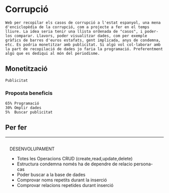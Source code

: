 # Corrupció
	Web per recopilar els casos de corrupció a l'estat espanyol, una mena d'enciclopèdia de la corrupció, com a projecte a fer en el temps lliure. La idea seria tenir una llista ordenada de "casos", i poder-los comparar. Llavors, poder visualitzar dades, com per exemple gràfics de barres d'euros estafats, gent implicada, anys de condemna, etc. Es podria monetitzar amb publicitat. Si algú vol col·laborar amb la part de recopilació de dades jo faria la programació. Preferentment algú que es dediqui al món del periodisme.

## Monetització
	Publicitat

### Proposta beneficis
	65% Programació
	30% Omplir dades
	5%  Buscar publicitat

## Per fer

<!--per fer--> <hr>
<div style="padding:1em;">DESENVOLUPAMENT
	<ul>
		<li>Totes les Operacions CRUD (create,read,update,delete)
		<li>Estructura condemna només ha de dependre de relacio persona-cas
		<li>Poder buscar a la base de dades
		<li>Comprovar noms repetits durant la inserció
		<li>Comprovar relacions repetides durant inserció
	</ul>
</div>

